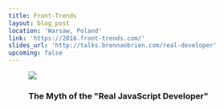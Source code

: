 ```yaml
---
title: Front-Trends
layout: blog_post
location: 'Warsaw, Poland'
link: 'https://2016.front-trends.com/'
slides_url: 'http://talks.brennaobrien.com/real-developer'
upcoming: false
---
```

<figure>
    <img src="{% asset_path talks/front-trends.png %}">
    <figcaption>
        <h3>The Myth of the "Real JavaScript Developer"</h3>
    </figcaption>
</figure> 